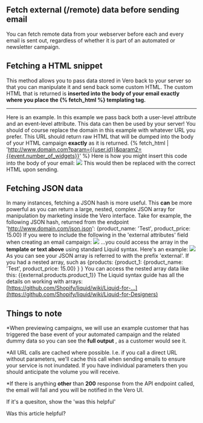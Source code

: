 
  
## Fetch external (/remote) data before sending email
    
You can fetch remote data from your webserver before each and every email is sent out, regardless of whether it is part of an automated or newsletter campaign.
## Fetching a HTML snippet
This method allows you to pass data stored in Vero back to your server so that you can manipulate it and send back some custom HTML. The custom HTML that is returned is 
**inserted into the body of your email exactly where you place the {% fetch_html %} templating tag.**
****
Here is an example. In this example we pass back both a user-level attribute and an event-level attribute. This data can then be used by your server!
You should of course replace the domain in this example with whatever URL you prefer. This URL should return raw HTML that will be dumped into the body of your HTML campaign 
**exactly**
as it is returned.
{% fetch_html | 'http://www.domain.com?param={{user.id}}&param2={{event.number_of_widgets}}' %}
Here is how you might insert this code into the body of your email: 
![](https://s3.amazonaws.com/helpjuice_production/uploads/upload/image/742/3321/Screen_Shot_2014-01-28_at_12.55.22_pm.png)
This would then be replaced with the correct HTML upon sending.
## Fetching JSON data
In many instances, fetching a JSON hash is more useful. This 
**can**
 be more powerful as you can return a large, nested, complex JSON array for manipulation by marketing inside the Vero interface.
Take for example, the following JSON hash, returned from the endpoint 'http://www.domain.com/json.json':
{product_name: 'Test', product_price: 15.00}
If you were to include the following in the 'external attributes' field when creating an email campaign: 
![](https://s3.amazonaws.com/helpjuice_production/uploads/upload/image/742/3322/Screen_Shot_2014-01-28_at_12.58.23_pm.png)
...you could access the array in the 
**template or text above**
 using standard Liquid syntax. Here's an example:
![](https://s3.amazonaws.com/helpjuice_production/uploads/upload/image/742/3323/Screen_Shot_2014-01-28_at_1.01.25_pm.png)
As you can see your JSON array is referred to with the prefix 'external'. If you had a nested array, such as 
{products: 
  {product_1: 
    {product_name: 'Test', product_price: 15.00}
  }
}
You can access the nested array data like this:
{{external.products.product_1}}
The Liquid syntax guide has all the details on working with arrays: 
[https://github.com/Shopify/liquid/wiki/Liquid-for-...](https://github.com/Shopify/liquid/wiki/Liquid-for-Designers)
## Things to note
*When previewing campaigns, we will use an example customer that has triggered the base event of your automated campaign and the related dummy data so you can see the 
**full output**
, as a customer would see it.
	
*All URL calls are cached where possible. I.e. if you call a direct URL without parameters, we'll cache this call when sending emails to ensure your service is not inundated. If you have individual parameters then you should anticipate the volume you will receive.
	
*If there is anything 
**other**
 than 
**200**
 response from the API endpoint called, the email will fail and you will be notified in the Vero UI.
         
        
          
If it's a quesiton, show the 'was this helpful'
            
Was this article helpful? 
                
                
